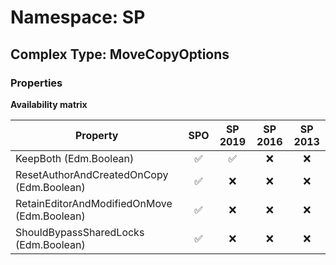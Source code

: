 # Namespace: SP

## Complex Type: MoveCopyOptions

### Properties

**Availability matrix**

Property | SPO | SP 2019 | SP 2016 | SP 2013
----------|:---:|:-------:|:-------:|:-------:
KeepBoth (Edm.Boolean) | ✅ | ✅ | ❌ | ❌
ResetAuthorAndCreatedOnCopy (Edm.Boolean) | ✅ | ❌ | ❌ | ❌
RetainEditorAndModifiedOnMove (Edm.Boolean) | ✅ | ❌ | ❌ | ❌
ShouldBypassSharedLocks (Edm.Boolean) | ✅ | ❌ | ❌ | ❌